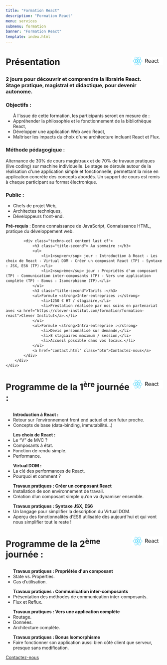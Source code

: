 ```yaml
---
title: "Formation React"
description: "Formation React"
menu: services
submenu: formation
banner: "Formation React"
template: index.html
---
```

<div class="techno-logo">
	<div class="wrap cf">
		<div class="inner">
			<h3 style="font-size:2em;">
				<img src="img/logo-react.png" alt="React" style="width:100px;float:right;">
				Présentation
			</h3>
		</div>
	</div>
</div>

<section class="section">
	<div class="wrap cf">
		<div class="inner">
			<h3 class="title-second">2 jours pour découvrir et comprendre la librairie React.<br>Stage pratique, magistral et didactique, pour devenir autonome.</h3>
			<div class="techno-col content cf">
				<h3 class="title-second">Objectifs :</h3>
				<ul>À l'issue de cette formation, les participants seront en mesure de :
					<li>Appréhender la philosophie et le fonctionnement de la bibliothèque React,</li>
					<li>Développer une application Web avec React,</li>
					<li>Maîtriser les impacts du choix d'une architecture incluant React et Flux.</li>
				</ul>
				<h3 class="title-second">Méthode pédagogique :</h3>
				<p>Alternance de 30% de cours magistraux et de 70% de travaux pratiques (live coding) sur machine individuelle. Le stage se déroule autour de la réalisation d'une application simple et fonctionnelle, permettant la mise en application concrète des concepts abordés. Un support de cours est remis à chaque participant au format électronique.</p>
				<h3 class="title-second">Public :</h3>
				<ul>
					<li>Chefs de projet Web,</li>
					<li>Architectes techniques,</li>
					<li>Développeurs front-end.</li>
				</ul>
				<p><strong>Pré-requis</strong> : Bonne connaissance de JavaScript, Connaissance HTML, pratique du développement web.</p>
			</div>

			<div class="techno-col content last cf">
				<h3 class="title-second"> Au sommaire :</h3>
				<ul>
					<li>1<sup>er</sup> jour : Introduction à React - Les choix de React - Virtual DOM - Créer un composant React (TP) - Syntaxe : JSX, ES6 (TP).</li>
					<li>2<sup>ème</sup> jour : Propriétés d'un composant (TP) - Communication inter-composants (TP) - Vers une application complète (TP) - Bonus : Isomorphisme (TP).</li>
				</ul>
				<h3 class="title-second">Tarifs :</h3>
				<ul>Formule <strong>Inter-entreprises :</strong>
					<li>1250 € HT / stagiaire,</li>
					<li>Prestation réalisée par nos soins en partenariat avec <a href="https://clever-institut.com/formation/formation-react">Clever Institut</a>.</li>
				</ul>
				<ul>Formule <strong>Intra-entreprise :</strong>
					<li>Devis personnalisé sur demande,</li>
					<li>8 stagiaires maximum / session,</li>
					<li>Accueil possible dans vos locaux.</li>
				</ul>
				<a href="contact.html" class="btn">Contactez-nous</a>
			</div>
		</div>
	</div>
</section>

<div class="techno-logo">
	<div class="wrap cf">
		<div class="inner">
			<h3 style="font-size:2em;">
				<img src="img/logo-react.png" alt="React" style="width:100px;float:right;">
				Programme de la 1<sup>ère</sup> journée :
			</h3>
		</div>
	</div>
</div>
<section class="section">
	<div class="wrap cf">
		<div class="inner">
			<div class="techno-col content cf">
				<ul><strong>Introduction à React :</strong>
					<li>Retour sur l’environnement front end actuel et son futur proche.</li>
					<li>Concepts de base (data-binding, immutabilité…)</li>
				</ul>
				<ul><strong>Les choix de React :</strong>
					<li>Le “V” de MVC ?</li>
					<li>Composants à état.</li>
					<li>Fonction de rendu simple.</li>
					<li>Performance.</li>
				</ul>
				<ul><strong>Virtual DOM :</strong>
					<li>La clé des performances de React.</li>
					<li>Pourquoi et comment ?</li>
					</ul>
			</div>
			<div class="techno-col content last cf">
				<ul><strong>Travaux pratiques : Créer un composant React</strong>
					<li>Installation de son environnement de travail.</li>
					<li>Création d’un composant simple qu’on va dynamiser ensemble.</li>
				</ul>
				<ul><strong>Travaux pratiques : Syntaxe JSX, ES6</strong>
					<li>Un langage pour simplifier la description du Virtual DOM.</li>
					<li>Aperçu des fonctionnalités d’ES6 utilisable dès aujourd’hui et qui vont nous simplifier tout le reste !</li>
				</ul>
			</div>
		</div>
	</div>
</section>

<div class="techno-logo">
	<div class="wrap cf">
		<div class="inner">
			<h3 style="font-size:2em;">
				<img src="img/logo-react.png" alt="React" style="width:100px;float:right;">
				Programme de la 2<sup>ème</sup> journée :
			</h3>
		</div>
	</div>
</div>
<section class="section">
	<div class="wrap cf">
		<div class="inner">
			<div class="techno-col content cf">
				<ul><strong>Travaux pratiques : Propriétés d'un composant</strong>
					<li>State vs. Properties.</li>
					<li>Cas d’utilisation.</li>
				</ul>
				<ul><strong>Travaux pratiques : Communication inter-composants</strong>
					<li>Présentation des méthodes de communication inter-composants.</li>
					<li>Flux et Reflux.</li>
				</ul>
			</div>
			<div class="techno-col content last cf">
				<ul><strong>Travaux pratiques : Vers une application complète</strong>
					<li>Routage.</li>
					<li>Données.</li>
					<li>Architecture complète.</li>
				</ul>
				<ul><strong>Travaux pratiques : Bonus Isomorphisme</strong>
					<li>Faire fonctionner son application aussi bien côté client que serveur, presque sans modification.</li>
				</ul>
				<a href="contact.html" class="btn">Contactez-nous</a>
			</div>
		</div>
	</div>
</section>

